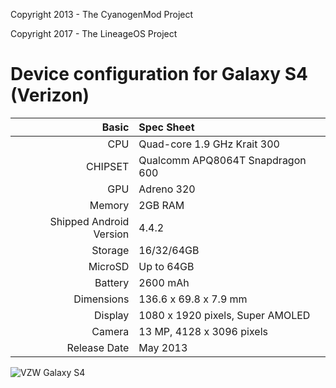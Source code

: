 Copyright 2013 - The CyanogenMod Project

Copyright 2017 - The LineageOS Project

Device configuration for Galaxy S4 (Verizon)
=====================================

Basic   | Spec Sheet
-------:|:-------------------------
CPU     | Quad-core 1.9 GHz Krait 300
CHIPSET | Qualcomm APQ8064T Snapdragon 600
GPU     | Adreno 320
Memory  | 2GB RAM
Shipped Android Version | 4.4.2
Storage | 16/32/64GB
MicroSD | Up to 64GB
Battery | 2600 mAh
Dimensions | 136.6 x 69.8 x 7.9 mm
Display | 1080 x 1920 pixels, Super AMOLED
Camera  | 13 MP, 4128 x 3096 pixels
Release Date | May 2013


![VZW Galaxy S4](http://i.imgur.com/v088Fqx.png "VZW Galaxy S4")
